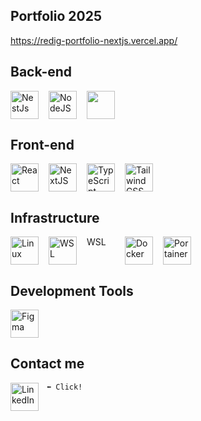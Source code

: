## Portfolio 2025

<a href="https://redig-portfolio-nextjs.vercel.app/" target="_blank" rel="noopener noreferrer">https://redig-portfolio-nextjs.vercel.app/</a>

## Back-end

<div style="display: flex; align-items: center; gap: 16px;">
  <img alt="NestJs" width="45px" src="https://cdn.jsdelivr.net/gh/devicons/devicon@latest/icons/nestjs/nestjs-original.svg" />

  <img alt="NodeJS" width="45px" src="https://cdn.jsdelivr.net/gh/devicons/devicon/icons/nodejs/nodejs-original.svg" />

  <img width="45px" src="https://cdn.jsdelivr.net/gh/devicons/devicon@latest/icons/prisma/prisma-original.svg" />
</div>

## Front-end

<div style="display: flex; align-items: center; gap: 16px;">
  <img alt="React" width="45px" src="https://cdn.jsdelivr.net/gh/devicons/devicon/icons/react/react-original.svg" />

  <img alt="NextJS" width="45px" src="https://cdn.jsdelivr.net/gh/devicons/devicon@latest/icons/nextjs/nextjs-original.svg" />

  <img alt="TypeScript" width="45px" src="https://cdn.jsdelivr.net/gh/devicons/devicon/icons/typescript/typescript-plain.svg" />

  <img alt="TailwindCSS" width="45px" src="https://cdn.jsdelivr.net/gh/devicons/devicon@latest/icons/tailwindcss/tailwindcss-original.svg" />
</div>

## Infrastructure

<div style="display: flex; align-items: center; gap: 16px; height: 45px;">
  <img alt="Linux" width="45px" src="https://cdn.jsdelivr.net/gh/devicons/devicon/icons/linux/linux-original.svg" />

  <img alt="WSL" width="45px" height="45px" src="https://cdn.jsdelivr.net/gh/devicons/devicon@latest/icons/windows11/windows11-original.svg" /> 
  
  <div style="height: 45px; max-width: 45px; width: 45px;">
    WSL
  </div>

  <img alt="Docker" width="45px" src="https://cdn.jsdelivr.net/gh/devicons/devicon@latest/icons/docker/docker-plain.svg" />

  <img alt="Portainer" width="45px" src="https://cdn.jsdelivr.net/gh/devicons/devicon@latest/icons/portainer/portainer-original-wordmark.svg" />
</div>

## Development Tools

<div style="display: flex; align-items: center; gap: 16px;">
  <img alt="Figma" width="45px" src="https://cdn.jsdelivr.net/gh/devicons/devicon@latest/icons/figma/figma-original.svg" />
</div>

## Contact me

`⬅️ Click!`
<a href="https://www.linkedin.com/in/luiz-redig-072936234" target="_blank" rel="noopener noreferrer">
<img
    align="left"
    alt="LinkedIn"
    width="45px"
    style="padding-right:10px;"
    src="https://cdn.jsdelivr.net/gh/devicons/devicon@latest/icons/linkedin/linkedin-original.svg"
  />
</a>
